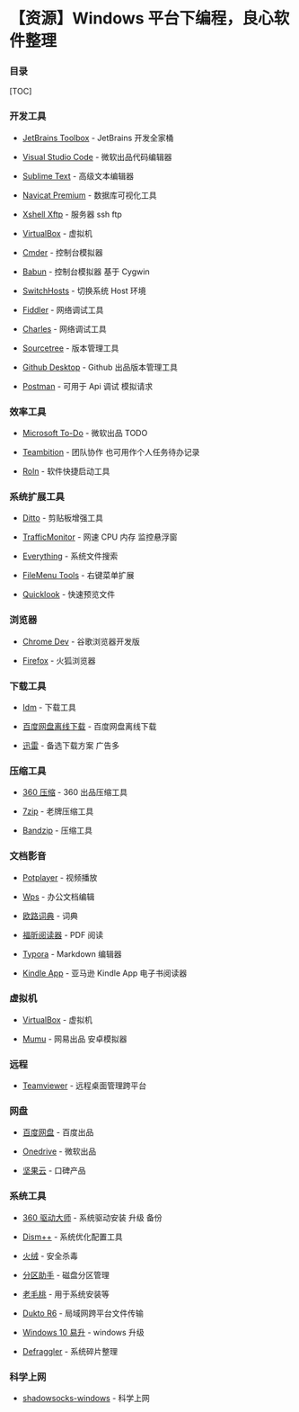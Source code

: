 # 【资源】Windows 平台下编程，良心软件整理

### 目录

[TOC]

### 开发工具

- [JetBrains Toolbox](https://www.jetbrains.com/toolbox/) - JetBrains 开发全家桶

- [Visual Studio Code](https://code.visualstudio.com/) - 微软出品代码编辑器

- [Sublime Text](https://www.sublimetext.com/) - 高级文本编辑器

- [Navicat Premium](https://navicat.com/en/products/navicat-premium) - 数据库可视化工具

- [Xshell Xftp](https://www.netsarang.com/zh/all-downloads/) - 服务器 ssh ftp

- [VirtualBox](https://www.virtualbox.org/) - 虚拟机

- [Cmder](http://cmder.net/) - 控制台模拟器

- [Babun](https://github.com/babun/babun) - 控制台模拟器 基于 Cygwin

- [SwitchHosts](https://github.com/oldj/SwitchHosts) - 切换系统 Host 环境

- [Fiddler](https://www.telerik.com/fiddler) - 网络调试工具

- [Charles](https://www.charlesproxy.com/) - 网络调试工具

- [Sourcetree](https://www.sourcetreeapp.com/) - 版本管理工具

- [Github Desktop](https://desktop.github.com/) - Github 出品版本管理工具

- [Postman](https://www.getpostman.com/) - 可用于 Api 调试 模拟请求



### 效率工具

- [Microsoft To-Do](https://todo.microsoft.com/) - 微软出品 TODO

- [Teambition](https://www.teambition.com/) - 团队协作 也可用作个人任务待办记录

- [Roln](https://getrolan.com/) - 软件快捷启动工具



### 系统扩展工具


- [Ditto](https://ditto-cp.sourceforge.io/) - 剪贴板增强工具

- [TrafficMonitor](https://github.com/zhongyang219/TrafficMonitor) - 网速 CPU 内存 监控悬浮窗

- [Everything](https://www.voidtools.com/) - 系统文件搜索

- [FileMenu Tools](https://www.lopesoft.com/index.php/en/products/filemenutools) - 右键菜单扩展

- [Quicklook](https://github.com/QL-Win/QuickLook) - 快速预览文件



### 浏览器

- [Chrome Dev](https://www.google.com/chrome/dev/) - 谷歌浏览器开发版

- [Firefox](https://www.mozilla.org) - 火狐浏览器



### 下载工具

- [Idm](https://www.internetdownloadmanager.com/download.html) - 下载工具

- [百度网盘离线下载](pan.baidu.com) - 百度网盘离线下载

- [迅雷](https://dl.xunlei.com/) - 备选下载方案 广告多



### 压缩工具

- [360 压缩](http://yasuo.360.cn/) - 360 出品压缩工具

- [7zip](https://www.7-zip.org/) - 老牌压缩工具

- [Bandzip](https://www.bandizip.com/) - 压缩工具



### 文档影音

- [Potplayer](https://daumpotplayer.com/) - 视频播放

- [Wps](https://www.wps.com/) - 办公文档编辑

- [欧路词典](http://dict.eudic.net/) - 词典

- [福昕阅读器](https://www.foxitsoftware.cn/products/reader/) - PDF 阅读

- [Typora](https://typora.io/) - Markdown 编辑器

- [Kindle App](http://www.amazon.com/gp/help/customer/display.html?nodeId=201246110) - 亚马逊 Kindle App 电子书阅读器



### 虚拟机

- [VirtualBox](https://www.virtualbox.org/) - 虚拟机

- [Mumu](http://mumu.163.com/) - 网易出品 安卓模拟器



### 远程

- [Teamviewer](https://www.teamviewer.com) - 远程桌面管理跨平台



### 网盘

- [百度网盘](pan.baidu.com) - 百度出品

- [Onedrive](https://onedrive.live.com/) - 微软出品

- [坚果云](https://www.jianguoyun.com/) - 口碑产品



### 系统工具

- [360 驱动大师](http://www.360.cn/qudongdashi/) - 系统驱动安装 升级 备份

- [Dism++](https://www.chuyu.me/en/index.html) - 系统优化配置工具

- [火绒](https://www.huorong.cn/) - 安全杀毒

- [分区助手](https://www.disktool.cn/) - 磁盘分区管理

- [老毛桃](https://laomaotao.net/) - 用于系统安装等

- [Dukto R6](http://www.msec.it/blog/?page_id=11) - 局域网跨平台文件传输

- [Windows 10 易升](https://www.microsoft.com/zh-cn/download/windows.aspx) - windows 升级

- [Defraggler](https://www.ccleaner.com/defraggler) - 系统碎片整理



### 科学上网

- [shadowsocks-windows](https://github.com/shadowsocks/shadowsocks-windows) - 科学上网
